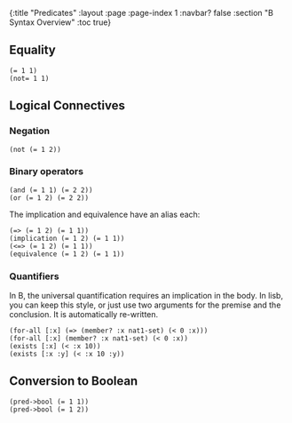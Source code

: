 {:title "Predicates"
 :layout :page
 :page-index 1
 :navbar? false
 :section "B Syntax Overview"
 :toc true}

## Equality

```lisb
(= 1 1)
(not= 1 1)
```

## Logical Connectives

### Negation

```lisb
(not (= 1 2))
```

### Binary operators

```lisb
(and (= 1 1) (= 2 2))
(or (= 1 2) (= 2 2))
```

The implication and equivalence have an alias each:

```lisb
(=> (= 1 2) (= 1 1))
(implication (= 1 2) (= 1 1))
(<=> (= 1 2) (= 1 1))
(equivalence (= 1 2) (= 1 1))
```

### Quantifiers

In B, the universal quantification requires an implication in the body.
In lisb, you can keep this style, or just use two arguments for the premise and the conclusion.
It is automatically re-written.

```lisb
(for-all [:x] (=> (member? :x nat1-set) (< 0 :x)))
(for-all [:x] (member? :x nat1-set) (< 0 :x))
(exists [:x] (< :x 10))
(exists [:x :y] (< :x 10 :y))
```

## Conversion to Boolean

```lisb
(pred->bool (= 1 1))
(pred->bool (= 1 2))
```
